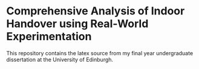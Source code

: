 # Comprehensive Analysis of Indoor Handover using Real-World Experimentation
This repository contains the latex source from my final year undergraduate dissertation at the University of Edinburgh.
